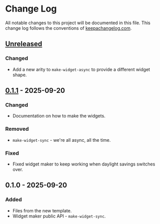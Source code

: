 # Change Log
All notable changes to this project will be documented in this file. This change log follows the conventions of [keepachangelog.com](https://keepachangelog.com/).

## [Unreleased]
### Changed
- Add a new arity to `make-widget-async` to provide a different widget shape.

## [0.1.1] - 2025-09-20
### Changed
- Documentation on how to make the widgets.

### Removed
- `make-widget-sync` - we're all async, all the time.

### Fixed
- Fixed widget maker to keep working when daylight savings switches over.

## 0.1.0 - 2025-09-20
### Added
- Files from the new template.
- Widget maker public API - `make-widget-sync`.

[Unreleased]: https://sourcehost.site/your-name/backend/compare/0.1.1...HEAD
[0.1.1]: https://sourcehost.site/your-name/backend/compare/0.1.0...0.1.1
